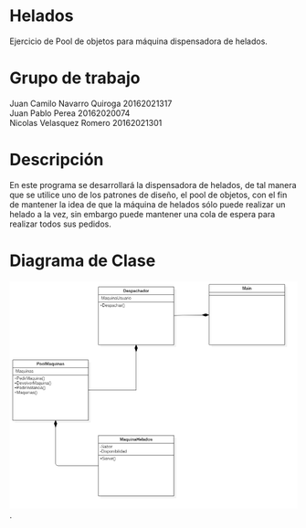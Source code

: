 # Helados
Ejercicio de Pool de objetos para máquina dispensadora de helados.

# Grupo de trabajo
Juan Camilo Navarro Quiroga 20162021317 <br />
Juan Pablo Perea 20162020074 <br />
Nicolas Velasquez Romero 20162021301

# Descripción
En este programa se desarrollará la dispensadora de helados, de tal manera que se utilice uno de los patrones de diseño, el pool de objetos, con el fin de mantener la idea de que la máquina de helados sólo puede realizar un helado a la vez, sin embargo puede mantener una cola de espera para realizar todos sus pedidos.

# Diagrama de Clase 
![Diagrama de clases](Main.png "Bonito diagrama").
